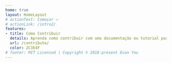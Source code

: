 ```yaml
---
home: true
layout: HomeLayout
# actionText: Começar →
# actionLink: /intro2/
features:
- title: Como Contribuir
  details: Aprenda como contribuir com uma documentação ou tutorial para o open KB do Grupo Tesseract, é mais fácil do que você pensa.
  url: /contribute/
  color: 2C3E4F
# footer: MIT Licensed | Copyright © 2018-present Evan You
---
```

